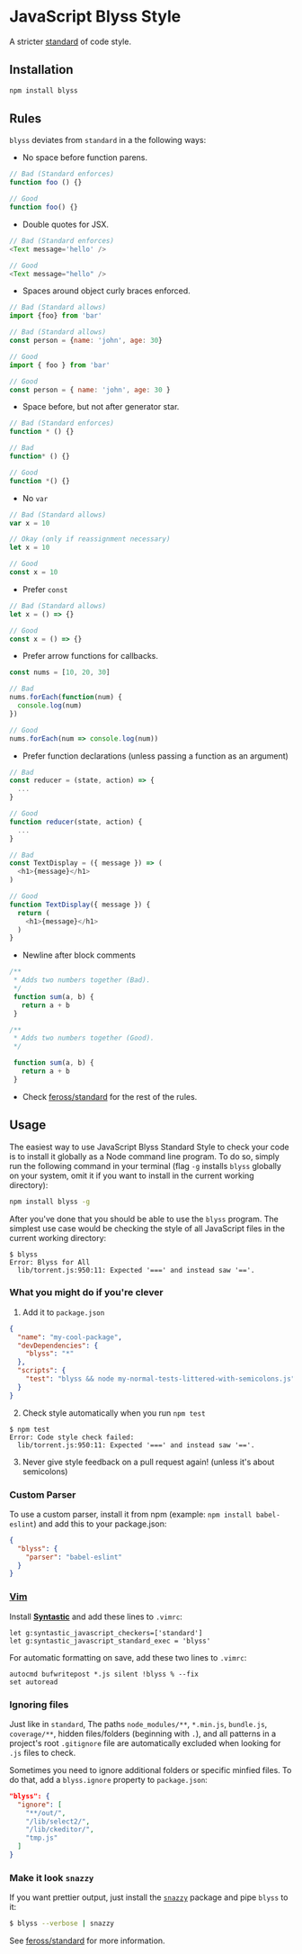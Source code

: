 # JavaScript Blyss Style

A stricter [standard](https://github.com/feross/standard) of code style.

## Installation

```bash
npm install blyss
```

## Rules

`blyss` deviates from `standard` in a the following ways:

- No space before function parens.

```js
// Bad (Standard enforces)
function foo () {}

// Good
function foo() {}
```

- Double quotes for JSX.

```js
// Bad (Standard enforces)
<Text message='hello' />

// Good
<Text message="hello" />
```

- Spaces around object curly braces enforced.

```js
// Bad (Standard allows)
import {foo} from 'bar'

// Bad (Standard allows)
const person = {name: 'john', age: 30}

// Good
import { foo } from 'bar'

// Good
const person = { name: 'john', age: 30 }
```

- Space before, but not after generator star.

```js
// Bad (Standard enforces)
function * () {}

// Bad
function* () {}

// Good
function *() {}
```

- No `var`

```js
// Bad (Standard allows)
var x = 10

// Okay (only if reassignment necessary)
let x = 10

// Good
const x = 10
```

- Prefer `const`

```js
// Bad (Standard allows)
let x = () => {}

// Good
const x = () => {}
```

- Prefer arrow functions for callbacks.

```js
const nums = [10, 20, 30]

// Bad
nums.forEach(function(num) {
  console.log(num)
})

// Good
nums.forEach(num => console.log(num))
```

- Prefer function declarations (unless passing a function as an argument)

```js
// Bad
const reducer = (state, action) => {
  ...
}

// Good
function reducer(state, action) {
  ...
}

// Bad
const TextDisplay = ({ message }) => (
  <h1>{message}</h1>
)

// Good
function TextDisplay({ message }) {
  return (
    <h1>{message}</h1>
  )
}
```

- Newline after block comments

```js
/**
 * Adds two numbers together (Bad).
 */
 function sum(a, b) {
   return a + b
 }

/**
 * Adds two numbers together (Good).
 */

 function sum(a, b) {
   return a + b
 }
```

- Check [feross/standard](https://github.com/feross/standard) for the rest of the rules.

## Usage

The easiest way to use JavaScript Blyss Standard Style to check your code is to install it
globally as a Node command line program. To do so, simply run the following command in
your terminal (flag `-g` installs `blyss` globally on your system, omit it if you want
to install in the current working directory):

```bash
npm install blyss -g
```

After you've done that you should be able to use the `blyss` program. The simplest use
case would be checking the style of all JavaScript files in the current working directory:

```
$ blyss
Error: Blyss for All
  lib/torrent.js:950:11: Expected '===' and instead saw '=='.
```

### What you might do if you're clever

1. Add it to `package.json`

  ```json
  {
    "name": "my-cool-package",
    "devDependencies": {
      "blyss": "*"
    },
    "scripts": {
      "test": "blyss && node my-normal-tests-littered-with-semicolons.js"
    }
  }
  ```

2. Check style automatically when you run `npm test`

  ```
  $ npm test
  Error: Code style check failed:
    lib/torrent.js:950:11: Expected '===' and instead saw '=='.
  ```

3. Never give style feedback on a pull request again! (unless it's about semicolons)

### Custom Parser
To use a custom parser, install it from npm (example: `npm install
babel-eslint`) and add this to your package.json:

```json
{
  "blyss": {
    "parser": "babel-eslint"
  }
}
```

### [Vim](http://www.vim.org/)

Install **[Syntastic][vim-1]** and add these lines to `.vimrc`:

```vim
let g:syntastic_javascript_checkers=['standard']
let g:syntastic_javascript_standard_exec = 'blyss'
```

For automatic formatting on save, add these two lines to `.vimrc`:

```vim
autocmd bufwritepost *.js silent !blyss % --fix
set autoread
```

[vim-1]: https://github.com/scrooloose/syntastic

### Ignoring files

Just like in `standard`, The paths `node_modules/**`, `*.min.js`, `bundle.js`, `coverage/**`, hidden files/folders
(beginning with `.`), and all patterns in a project's root `.gitignore` file are
automatically excluded when looking for `.js` files to check.

Sometimes you need to ignore additional folders or specific minfied files. To do that, add
a `blyss.ignore` property to `package.json`:

```json
"blyss": {
  "ignore": [
    "**/out/",
    "/lib/select2/",
    "/lib/ckeditor/",
    "tmp.js"
  ]
}
```

### Make it look `snazzy`
If you want prettier output, just install the [`snazzy`](https://github.com/feross/snazzy) package and pipe `blyss` to it:

```bash
$ blyss --verbose | snazzy
```

See [feross/standard](https://github.com/feross/standard) for more information.
